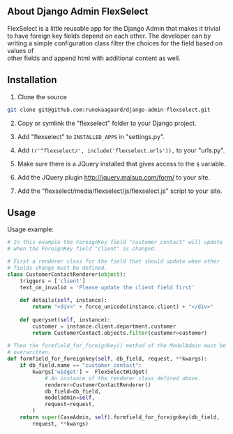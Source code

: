 ## About Django Admin FlexSelect ##

FlexSelect is a little reusable app for the Django Admin that makes it trivial
to have foreign key fields depend on each other. The developer can by writing a simple configuration class filter the choices for the field based on values of  
other fields and append html with additional content as well.

## Installation ##
1) Clone the source

```bash
git clone git@github.com:runekaagaard/django-admin-flexselect.git
```

2) Copy or symlink the "flexselect" folder to your Django project.

3) Add "flexselect" to `INSTALLED_APPS` in "settings.py".

4) Add `(r'^flexselect/', include('flexselect.urls')),` to your "urls.py".

5) Make sure there is a JQuery installed that gives access to the `$` variable.

6) Add the JQuery plugin http://jquery.malsup.com/form/ to your site.

7) Add the "flexselect/media/flexselect/js/flexselect.js" script to your site.

## Usage ##

Usage example:

```python
# In this example the ForeignKey field "customer_contact" will update
# when the ForeignKey field "client" is changed. 

# First a renderer class for the field that should update when other
# fields change must be defined.
class CustomerContactRenderer(object):
    triggers = ['client']
    text_on_invalid = 'Please update the client field first'
    
    def details(self, instance):
        return "<div>" + force_unicode(instance.client) + "</div>"
    
    def queryset(self, instance):
        customer = instance.client.department.customer
        return CustomerContact.objects.filter(customer=customer)
        
# Then the formfield_for_foreignkey() method of the ModelAdmin must be
# overwritten. 
def formfield_for_foreignkey(self, db_field, request, **kwargs):
    if db_field.name == "customer_contact":
        kwargs['widget'] =  FlexSelectWidget(
            # An instance of the renderer class defined above.
            renderer=CustomerContactRenderer()
            db_field=db_field,
            modeladmin=self,
            request=request,
        )
    return super(CaseAdmin, self).formfield_for_foreignkey(db_field, 
        request, **kwargs)
```

